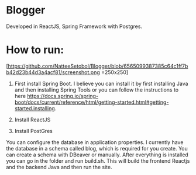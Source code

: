 # Blogger

Developed in ReactJS, Spring Framework with Postgres.

# How to run:
[https://github.com/NatteeSetobol/Blogger/blob/6565099387385c64c1ff7bb42d23b44d3a4acf81/screenshot.png =250x250]

1. First install Spring Boot. I believe you can install it by first installing Java and then installing Spring Tools or you can follow the
instructions to here https://docs.spring.io/spring-boot/docs/current/reference/html/getting-started.html#getting-started.installing.


2. Install ReactJS


3. Install PostGres


You can configure the database in application properties. I currently have the database in a schema called blog, which is required for you
create. You can create a schema with DBeaver or manually. 
After everything is installed you can go in the folder and run build.sh. This will build the frontend Reactjs and the backend Java and then run the site.
